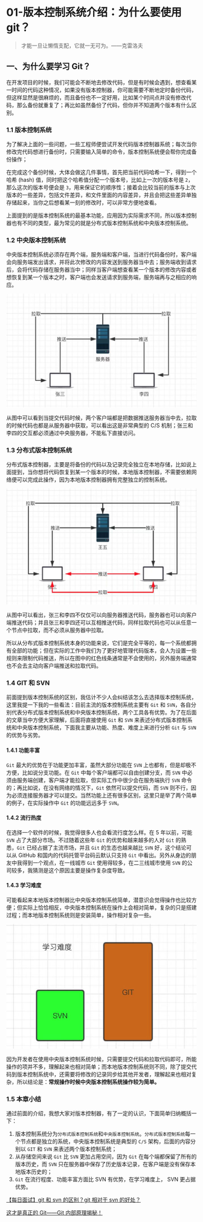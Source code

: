 # 01-版本控制系统介绍：为什么要使用 git？

> 才能一旦让懒惰支配，它就一无可为。——克雷洛夫

## 一、为什么要学习 Git？

在开发项目的时候，我们可能会不断地去修改代码，但是有时候会遇到，想查看某一时间的代码这种情况，如果没有版本控制器，你可能需要不断地定时备份代码，但这样显然是很麻烦的，而且备份也不一定好用，比如某个时间点并没有修改代码，那么备份就重复了；再比如虽然备份了代码，但你并不知道两个版本有什么区别。

### 1.1 版本控制系统

为了解决上面的一些问题，一些工程师便尝试开发代码版本控制器系统；每次当你修改完代码想进行备份时，只需要输入简单的命令，版本控制系统便会帮你完成备份操作；

在完成这个备份时候，大体会做这几件事情，首先把当前代码哈希一下，得到一个哈希 (hash) 值，同时把这个哈希值分配一个版本号，比如上一次的版本号是 `2`，那么这次的版本号便会是 `3`，用来保证它的顺序性；接着会比较当前的版本与上次版本的一些差异，包括文件差异，和文件里面的内容差异，并且会把这些差异单独存储起来，当你之后想看某一刻的修改时，可以非常方便地查看。

上面提到的是版本控制系统的最基本功能，应用因为实际需求不同，所以版本控制器也有不同的类型，最为常见的就是分布式版本控制系统和中央版本控制系统。

### 1.2 中央版本控制系统

中央版本控制系统必须存在两个端，服务端和客户端，当进行代码备份时，客户端会向服务端发出请求，并将此次修改的内容发送到服务器当中去；服务端收到请求后，会将代码存储在服务器当中；同样当客户端想查看某一个版本的修改内容或者想恢复到某一个版本之时，客户端也会发送请求到服务端，服务端再与之相应的响应。

<img src="./assets/image-20230728093644240.png" alt="image-20230728093644240"  />

从图中可以看到当提交代码时候，两个客户端都是把数据推送服务器当中去，拉取的时候代码也都是从服务器中获取，可以看出这是非常典型的 C/S 机制；张三和李四的交互都必须通过中央服务器，不能私下直接访问。

### 1.3 分布式版本控制系统

分布式版本控制器，主要是将备份的代码以及记录完全独立在本地存储，比如说上面提到，当你想将代码恢复到某一个版本的时候，本地版本控制器，不需要依赖网络便可以完成此操作，因为本地版本控制器拥有完整独立的控制系统。

<img src="./assets/image-20230728093732192.png" alt="image-20230728093732192"  />

从图中可以看出，张三和李四不仅仅可以向服务器推送代码，服务器也可以向客户端推送代码；并且张三和李四还可以互相推送代码，同样拉取代码也可以从任意一个节点中拉取，而不必须从服务器中拉取。

所以从分布式版本控制系统本身的功能来说，它们是完全平等的，每一个系统都拥有全部的功能；但在实际的工作中我们为了更好地管理代码版本，会人为设置一些规则来限制代码推送，所以在图中的红色线条通常是不会使用的，另外服务端通常也不会去主动向客户端推送和拉取代码。

### 1.4 GIT 和 SVN

前面提到版本控制系统的区别，我估计不少人会纠结该怎么去选择版本控制系统，这里我提一下我的一些看法：目前主流的版本控制系统主要有 `Git` 和 `SVN`，各自分别代表分布式版本控制系统和中央版本控制系统，两个工具各有优势。为了在后面的文章当中方便大家理解，后面将直接使用 `Git` 和 `SVN` 来表述分布式版本控制系统和中央版本控制系统，下面我主要从功能、热度、难度上来进行分析 `Git` 与 `SVN` 的优势与劣势。

#### 1.4.1 功能丰富

`Git` 最大的优势在于功能更加丰富，虽然大部分功能在 `SVN` 上也都有，但是却极不方便，比如说分支功能。在 `Git` 中每个客户端都可以自由创建分支，而 `SVN` 中必须由服务端创建，客户端才能拉取，但实际工作中很少会在服务端执行 `SVN` 命令的；再比如说，在没有网络的情况下，`Git` 依然可以提交代码，而 `SVN` 则不行，因为必须连接服务器才可以提交。当然功能上还有很多区别，这里只是举了两个简单的例子，在实际操作中 `Git` 的功能远远多于 `SVN`。

#### 1.4.2 流行热度

在选择一个软件的时候，我觉得很多人也会看流行度怎么样。在 5 年以前，可能 `SVN` 占了大部分市场。不过随着这些年 `Git` 的优势和越来越多的人对 `Git` 的熟悉，`Git` 已经占据了主流市场，并且 `Git` 的生态也越来越比 `SVN` 好，这个结论可以从 GitHub 和国内的代码托管平台码云默认只支持 `Git` 中看出。另外从身边的朋友中我得到一个观点，在一线城市 `Git` 使用得较多，在二三线城市使用 `SVN` 的公司较多，我猜测是这个原因主要是操作复杂度导致。

#### 1.4.3 学习难度

可能看起来本地版本控制器比中央版本控制系统简单，潜意识会觉得操作也比较方便；但实际上恰恰相反，中央版本控制系统在操作上会相对简单，复杂的只是搭建过程；而本地版本控制系统则是安装简单，操作相对复杂一些。

<img src="./assets/image-20230728093757929.png" alt="image-20230728093757929"  />

因为开发者在使用中央版本控制系统时候，只需要提交代码和拉取代码即可，所能操作的项并不多，理解起来也相对简单；而本地版本控制系统则不同，除了提交代码到版本控制系统中，还需要将修改的记录同步给其他开发者，理解起来也相对复杂，所以结论是：**常规操作时候中央版本控制系统操作较为简单。**

### 1.5 本章小结

通过前面的介绍，我想大家对版本控制器，有了一定的认识，下面简单归纳概括一下：

1. 版本控制系统分为`分布式版本控制系统`和`中央版本控制系统`。`分布式版本控制系统`每一个节点都是独立的系统，中央版本控制系统是典型的 `C/S` 架构，后面的内容分别以 `GIT` 和 `SVN` 来表述两个版本控制系统；
2. 从存储空间来说 `Git` 比 `SVN` 更加占用空间，因为 `Git` 在每个端都保留了所有的版本历史，而 `SVN` 只在服务器中保存了历史版本记录，在客户端是没有保存本地版本历史的；
3. `Git` 在流行程度、功能丰富方面比 SVN 有优势，在学习难度上， SVN 更占据优势。

[【每日面试】git 和 svn 的区别？git 相对于 svn 的好处？](https://zhuanlan.zhihu.com/p/396875968)

[这才是真正的 Git——Git 内部原理揭秘！](https://zhuanlan.zhihu.com/p/96631135)
